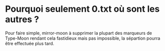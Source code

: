 # Pourquoi seulement 0.txt où sont les autres ?

Pour faire simple, mirror-moon à supprimer la plupart des marqueurs de Type-Moon rendant cela fastidieux mais pas impossible, la sépartion pourra être effectuée plus tard.